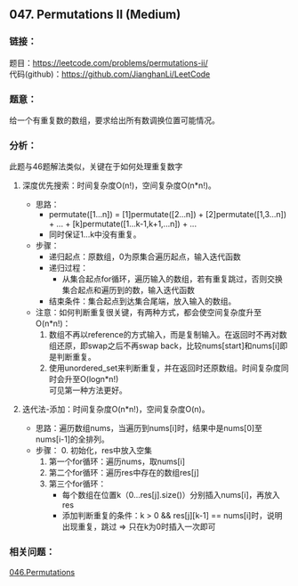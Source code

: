 ## 047. Permutations II (Medium)

### **链接**：
题目：https://leetcode.com/problems/permutations-ii/  
代码(github)：https://github.com/JianghanLi/LeetCode

### **题意**：
给一个有重复数的数组，要求给出所有数调换位置可能情况。

### **分析**：
此题与46题解法类似，关键在于如何处理重复数字

1. 深度优先搜索：时间复杂度O(n!)，空间复杂度O(n*n!)。
	- 思路：
		- permutate([1...n]) = [1]permutate([2...n]) + [2]permutate([1,3...n]) + ... + [k]permutate([1...k-1,k+1,...n]) + ...
		- 同时保证1...k中没有重复。
	- 步骤：
		- 递归起点：原数组，0为原集合遍历起点，输入迭代函数
		- 递归过程：
			- 从集合起点for循环，遍历输入的数组，若有重复跳过，否则交换集合起点和遍历到的数，输入迭代函数
		- 结束条件：集合起点到达集合尾端，放入输入的数组。
	- 注意：如何判断重复很关键，有两种方式，都会使空间复杂度升至O(n*n!)：
		1. 数组不再以reference的方式输入，而是复制输入。在返回时不再对数组还原，即swap之后不再swap back，比较nums[start]和nums[i]即是判断重复。
		2. 使用unordered_set来判断重复，并在返回时还原数组。时间复杂度同时会升至O(logn*n!)  
		可见第一种方法更好。
		
2. 迭代法-添加：时间复杂度O(n*n!)，空间复杂度O(n)。
	- 思路：遍历数组nums，当遍历到nums[i]时，结果中是nums[0]至nums[i-1]的全排列。
	- 步骤：
		0. 初始化，res中放入空集
		1. 第一个for循环：遍历nums，取nums[i]
		2. 第二个for循环：遍历res中存在的数组res[j]
		3. 第三个for循环：
			- 每个数组在位置k（0...res[j].size()）分别插入nums[i]，再放入res
			- 添加判断重复的条件：k > 0 && res[j][k-1] == nums[i]时，说明出现重复，跳过 => 只在k为0时插入一次即可
	
### **相关问题**：
[046.Permutations](../046.Permutations)